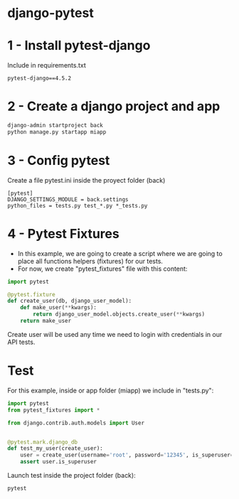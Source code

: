 # django-pytest

# 1 - Install pytest-django
Include in requirements.txt
```
pytest-django==4.5.2
```

# 2 - Create a django project and app
```sh 
django-admin startproject back
python manage.py startapp miapp
```

# 3 - Config pytest
Create a file pytest.ini inside the proyect folder (back)
```
[pytest]
DJANGO_SETTINGS_MODULE = back.settings
python_files = tests.py test_*.py *_tests.py
```

# 4 - Pytest Fixtures
- In this example, we are going to create a script where we are going to place all functions helpers (fixtures) for our tests.
- For now, we create "pytest_fixtures" file with this content:
```python
import pytest

@pytest.fixture
def create_user(db, django_user_model):
    def make_user(**kwargs):
        return django_user_model.objects.create_user(**kwargs)
    return make_user
```

Create user will be used any time we need to login with credentials in our API tests.

# Test
For this example, inside or app folder (miapp) we include in "tests.py":
```python
import pytest
from pytest_fixtures import *

from django.contrib.auth.models import User


@pytest.mark.django_db
def test_my_user(create_user):
    user = create_user(username='root', password='12345', is_superuser=True)
    assert user.is_superuser
```


Launch test inside the project folder (back):
```sh
pytest
```